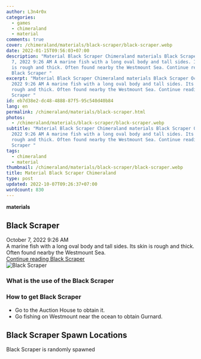 ```yaml
---
author: L3n4r0x
categories:
  - games
  - chimeraland
  - material
comments: true
cover: /chimeraland/materials/black-scraper/black-scraper.webp
date: 2022-01-15T09:56:03+07:00
description: "Material Black Scraper Chimeraland materials Black Scraper October
  7, 2022 9:26 AM A marine fish with a long oval body and tall sides. Its skin
  is rough and thick. Often found nearby the Westmount Sea. Continue reading
  Black Scraper "
excerpt: "Material Black Scraper Chimeraland materials Black Scraper October 7,
  2022 9:26 AM A marine fish with a long oval body and tall sides. Its skin is
  rough and thick. Often found nearby the Westmount Sea. Continue reading Black
  Scraper "
id: eb7d38e2-dc48-4888-87f5-95c540d40b84
lang: en
permalink: /chimeraland/materials/black-scraper.html
photos:
  - /chimeraland/materials/black-scraper/black-scraper.webp
subtitle: "Material Black Scraper Chimeraland materials Black Scraper October 7,
  2022 9:26 AM A marine fish with a long oval body and tall sides. Its skin is
  rough and thick. Often found nearby the Westmount Sea. Continue reading Black
  Scraper "
tags:
  - chimeraland
  - material
thumbnail: /chimeraland/materials/black-scraper/black-scraper.webp
title: Material Black Scraper Chimeraland
type: post
updated: 2022-10-07T09:26:37+07:00
wordcount: 830
---
```


<link
  rel="stylesheet"
  href="https://rawcdn.githack.com/dimaslanjaka/Web-Manajemen/870a349/css/bootstrap-5-3-0-alpha3-wrapper.css"
/>
<section id="bootstrap-wrapper">
  <div data-bs-theme="dark">
    <div
      class="row g-0 border rounded overflow-hidden flex-md-row mb-4 shadow-sm position-relative bg-dark text-light"
    >
      <div class="col p-4 d-flex flex-column position-static">
        <strong class="d-inline-block mb-2 text-success">materials</strong>
        <h2 class="mb-0">Black Scraper</h2>
        <div class="mb-1 text-muted">October 7, 2022 9:26 AM</div>
        <div class="mb-2 border p-1">
          A marine fish with a long oval body and tall sides. Its skin is rough
          and thick. Often found nearby the Westmount Sea.
        </div>
        <a
          href="/chimeraland/materials/black-scraper.html"
          class="stretched-link d-none text-primary"
          >Continue reading Black Scraper</a
        >
      </div>
      <div class="col-auto d-none d-md-block d-lg-block">
        <img
          src="https://www.webmanajemen.com/chimeraland/materials/black-scraper/black-scraper.webp"
          alt="Black Scraper"
        />
      </div>
    </div>
    <div class="row">
      <div class="col-lg-6 col-12 mb-2">
        <div class="card">
          <div class="card-body">
            <h3 class="card-title">What is the use of the Black Scraper</h3>
            <div class="card-text"><ul></ul></div>
          </div>
        </div>
      </div>
      <div class="col-lg-6 col-12 mb-2">
        <div class="card">
          <div class="card-body">
            <h3 class="card-title">How to get Black Scraper</h3>
            <div class="card-text">
              <ul>
                <li>Go to the Auction House to obtain it.</li>
                <li>
                  Go fishing on Westmount near the ocean to obtain Gurnard.
                </li>
              </ul>
            </div>
          </div>
        </div>
      </div>
      <div class="col-12 mb-2">
        <h2>Black Scraper Spawn Locations</h2>
        <p>Black Scraper is randomly spawned</p>
      </div>
    </div>
  </div>
</section>